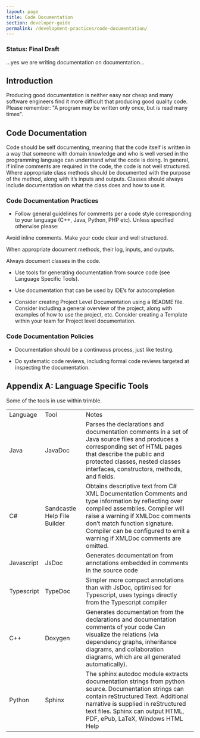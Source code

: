 ```yaml
---
layout: page
title: Code Documentation
section: developer-guide
permalink: /development-practices/code-documentation/
---
```

### Status: Final Draft

...yes we are writing documentation on documentation...

## Introduction

Producing good documentation is neither easy nor cheap and many software engineers find it more difficult that producing good quality code. Please remember: "A program may be written only once, but is read many times".

## Code Documentation

Code should be self documenting, meaning that the code itself is written in a way that someone with domain knowledge and who is well versed in the programming language can understand what the code is doing. In general, if inline comments are required in the code, the code is not well structured. Where appropriate class methods should be documented with the purpose of the method, along with it’s inputs and outputs. Classes should always include documentation on what the class does and how to use it.

### Code Documentation Practices

* Follow general guidelines for comments per a code style corresponding to your language (C++, Java, Python, PHP etc). Unless specified otherwise please:

Avoid inline comments. Make your code clear and well structured.

When appropriate document methods, their log, inputs, and outputs.

Always document classes in the code.

* Use tools for generating documentation from source code (see Language Specific Tools).

* Use documentation that can be used by IDE’s for autocompletion

* Consider creating Project Level Documentation using a README file. Consider including a general overview of the project, along with examples of how to use the project, etc.  Consider creating a Template within your team for Project level documentation.

### Code Documentation Policies

* Documentation should be a continuous process, just like testing.

* Do systematic code reviews, including formal code reviews targeted at inspecting the documentation.

## Appendix A: Language Specific Tools

Some of the tools in use within trimble.

<table>
  <tr>
    <td>Language</td>
    <td>Tool</td>
    <td>Notes</td>
  </tr>
  <tr>
    <td>Java</td>
    <td>JavaDoc</td>
    <td>Parses the declarations and documentation comments in a set of Java source files and produces a corresponding set of HTML pages that describe the public and protected classes, nested classes interfaces, constructors, methods, and fields. </td>
  </tr>
  <tr>
    <td>C#</td>
    <td>Sandcastle Help File Builder</td>
    <td>Obtains descriptive text from C# XML Documentation Comments and type information by reflecting over compiled assemblies. Compiler will raise a warning if XMLDoc comments don’t match function signature. Compiler can be configured to emit a warning if XMLDoc comments are omitted.</td>
  </tr>
  <tr>
    <td>Javascript</td>
    <td>JsDoc</td>
    <td>Generates documentation from annotations embedded in comments in the source code</td>
  </tr>
  <tr>
    <td>Typescript</td>
    <td>TypeDoc</td>
    <td>Simpler more compact annotations than with JsDoc, optimised for Typescript, uses typings directly from the Typescript compiler</td>
  </tr>
  <tr>
    <td>C++</td>
    <td>Doxygen</td>
    <td>Generates documentation from the declarations and documentation comments of your code
Can visualize the relations (via dependency graphs, inheritance diagrams, and collaboration diagrams, which are all generated automatically).</td>
  </tr>
  <tr>
    <td>Python</td>
    <td>Sphinx
</td>
    <td>The sphinx autodoc module extracts documentation strings from python source. Documentation strings can contain reStructured Text.
Additional narrative is supplied in reStructured text files.
Sphinx can output HTML, PDF, ePub, LaTeX, Windows HTML Help</td>
  </tr>
</table>
